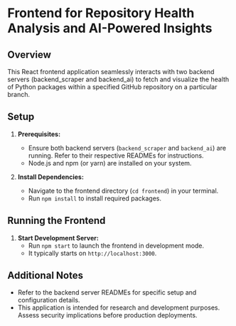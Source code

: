 # Frontend for Repository Health Analysis and AI-Powered Insights

## Overview

This React frontend application seamlessly interacts with two backend servers (backend_scraper and backend_ai) to fetch and visualize the health of Python packages within a specified GitHub repository on a particular branch.

## Setup

1. **Prerequisites:**

   - Ensure both backend servers (`backend_scraper` and `backend_ai`) are running. Refer to their respective READMEs for instructions.
   - Node.js and npm (or yarn) are installed on your system.

2. **Install Dependencies:**
   - Navigate to the frontend directory (`cd frontend`) in your terminal.
   - Run `npm install` to install required packages.

## Running the Frontend

1. **Start Development Server:**
   - Run `npm start` to launch the frontend in development mode.
   - It typically starts on `http://localhost:3000`.

## Additional Notes

- Refer to the backend server READMEs for specific setup and configuration details.
- This application is intended for research and development purposes. Assess security implications before production deployments.
